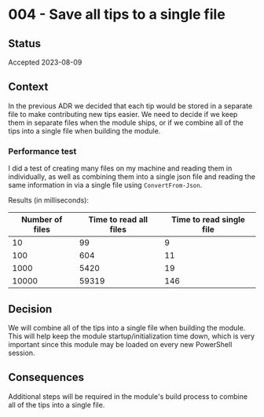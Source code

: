 # 004 - Save all tips to a single file

## Status

Accepted 2023-08-09

## Context

In the previous ADR we decided that each tip would be stored in a separate file to make contributing new tips easier.
We need to decide if we keep them in separate files when the module ships, or if we combine all of the tips into a single file when building the module.

### Performance test

I did a test of creating many files on my machine and reading them in individually, as well as combining them into a single json file and reading the same information in via a single file using `ConvertFrom-Json`.

Results (in milliseconds):

| Number of files | Time to read all files | Time to read single file |
| --------------- | ---------------------- | ------------------------ |
| 10              | 99                     | 9                        |
| 100             | 604                    | 11                       |
| 1000            | 5420                   | 19                       |
| 10000           | 59319                  | 146                      |

## Decision

We will combine all of the tips into a single file when building the module.
This will help keep the module startup/initialization time down, which is very important since this module may be loaded on every new PowerShell session.

## Consequences

Additional steps will be required in the module's build process to combine all of the tips into a single file.

